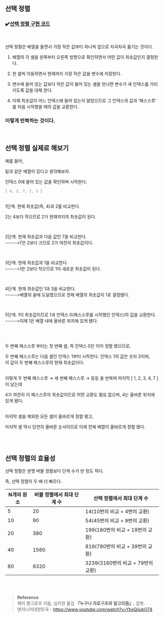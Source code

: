 ## 선택 정렬

### ✔️[선택 정렬 구현 코드](https://github.com/mingseok/TIL/blob/main/code/selection.java)

<br/>

선택 정렬은 배열을 돌면서 가장 작은 값부터 하나씩 앞으로 차곡차곡 옮기는 것이다.

1. 배열의 각 셀을 왼쪽부터 오른쪽 방향으로 확인하면서 어떤 값이 최솟값인지 결정한다.
   
2. 한 셀씩 이동하면서 현재까지 가장 작은 값을 변수에 저장한다.
   
3. 변수에 들어 있는 값보다 작은 값이 들어 있는 셀을 만나면 변수가 새 인덱스를 가리키도록 값을 대체 한다.
   
4. 이제 최솟값이 어느 인덱스에 들어 있는지 알았으므로 그 인덱스의 값과 ‘패스스루’ 를 처음 시작했을 때의 값을 교환한다.

### 이렇게 반복하는 것이다.

<br/>

## 선택 정렬 실제로 해보기

예를 들어,

밑과 같은 배열이 있다고 생각해보자.

인덱스 0에 들어 있는 값을 확인하며 시작한다. 

```java
[ 4, 2, 7, 1, 3 ]
```

<br/>1단계. 현재 최솟값(즉, 4)과 2를 비교한다.



2는 4보다 작으므로 2가 현재까지의 최솟값이 된다.

<br/>

2단계. 현재 최솟값과 다음 값인 7을 비교한다. <br/> ------>7은 2보다 크므로 2가 여전히 최솟값이다.

<br/>

3단계. 현재 최솟값과 1을 비교한다. <br/> ------>1은 2보다 작으므로 1이 새로운 최솟값이 된다.

<br/>

4단계.  현재 최솟값인 1과 3을 비교한다. <br/>------>배열의 끝에 도달했으므로 전체 배열의 최솟값이 1로 결정됐다.

<br/>

5단계. 1이 최솟값이므로 1과 인덱스 0(패스스루를 시작했던 인덱스)의 값을 교환한다. <br/>------>이제 1은 배열 내에 올바른 위치에 있게 됐다. 

<br/>

<br/>두 번째 패스스루 부터는 첫 번째 셀, 즉 인덱스 0은 이미 정렬 됐으므로, 

두 번째 패스스루는 다음 셀인 인덱스 1부터 시작한다. 인덱스 1의 값은 숫자 2이며, <br/>이 값이 두 번째 패스스루의 현재 최솟값이다.

<br/>이렇게 두 번째 패스스루 → 세 번째 패스스루 → 등등 을 반복며 마지막 [ 1, 2, 3, 4, 7 ] 이 남는데

4가 여전히 이 패스스루의 최솟값이므로 어떤 교환도 필요 없으며, 4는 올바른 위치에 있게 됐다.

<br/>마지막 셀을 제외한 모든 셀이 올바르게 정렬 됐고, 

마지막 셀 역시 당연히 올바른 순서이므로 이제 전체 배열이 올바르게 정렬 됐다.

<br/>

<br/>

## 선택 정렬의 효율성

선택 정렬은 분명 버블 정렬보다 단계 수가 반 정도 적다.

즉, 선택 정렬이 두 배 더 빠르다.

| N개의 원소 | 버블 정렬에서 최대 단계 수 | 선택 정렬에서 최대 단계 수 |
| --- | --- | --- |
| 5 | 20 | 14(10번의 비교 + 4번의 교환) |
| 10 | 90 | 54(45번의 비교 + 9번의 교환) |
| 20 | 380 | 199(180번의 비교 + 19번의 교환) |
| 40 | 1560 | 819(780번의 비교 + 39번의 교환) |
| 80 | 6320 | 3239(3160번의 비교 + 79번의 교환) |


<br/><br/>

>**Reference**
<br/>제이 웬그로우 지음, 심지현 옮김 **『**누구나 자료구조와 알고리즘**』**, 길벗. <br/>
엔지니어대한민국 - https://www.youtube.com/watch?v=YbsQiiubO74
